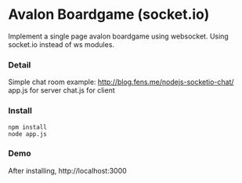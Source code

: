 # Avalon Boardgame (socket.io)

Implement a single page avalon boardgame using websocket. Using socket.io instead of ws modules.

### Detail

Simple chat room example:
http://blog.fens.me/nodejs-socketio-chat/
app.js for server
chat.js for client

### Install

```{bash}
npm install
node app.js
```

### Demo
After installing, 
http://localhost:3000
